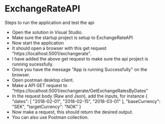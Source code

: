 # ExchangeRateAPI


Steps to run the application and test the api
- Open the solution in Visual Studio.
- Make sure the startup project is setup to ExchangeRateAPI
- Now start the application
- It should open a browser with this get request "https://localhost:5001/exchangerate".
- I have added the above get request to make sure the api project is running sucessfully.
- Once you have the message "App is running Successfully" on the browser.
- Open postman desktop client.
- Make a API GET request to "https://localhost:5001/exchangerate/GetExchangeRatesByDates"
- In the request body (Raw and Json), add the inputs, for instance
{
    "dates": [ "2018-02-01", "2018-02-15", "2018-03-01" ],
    "baseCurrency": "SEK",
    "targetCurrency": "NOK"
}
- Now make a request, this should return the desired output.
- You can also use Postman collection.
